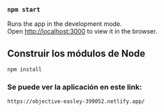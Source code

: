 
### `npm start`

Runs the app in the development mode.<br />
Open [http://localhost:3000](http://localhost:3000) to view it in the browser.

## Construir los módulos de Node

```
npm install
```

### Se puede ver la aplicación en este link: 
```
https://objective-easley-399052.netlify.app/

```
